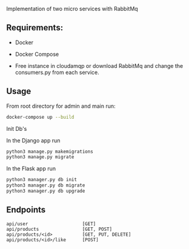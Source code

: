 Implementation of two micro services with RabbitMq

## Requirements:

- Docker

- Docker Compose

- Free instance in cloudamqp or download RabbitMq and  change the consumers.py from each service.

## Usage

From root directory for admin and main run:

```bash
docker-compose up --build
```

Init Db's

In the Django app run

```bash
python3 manage.py makemigrations
python3 manage.py migrate
```

In the Flask app run

```bash
python3 manager.py db init
python3 manager.py db migrate
python3 manager.py db upgrade
```
## Endpoints

```
api/user      				[GET]
api/products				[GET, POST]
api/products/<id>			[GET, PUT, DELETE]
api/products/<id>/like		[POST]
```